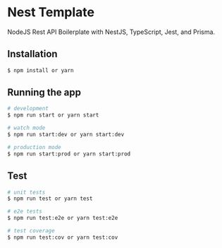 # Nest Template

NodeJS Rest API Boilerplate with NestJS, TypeScript, Jest, and Prisma.

## Installation

```bash
$ npm install or yarn
```

## Running the app

```bash
# development
$ npm run start or yarn start

# watch mode
$ npm run start:dev or yarn start:dev

# production mode
$ npm run start:prod or yarn start:prod
```

## Test

```bash
# unit tests
$ npm run test or yarn test

# e2e tests
$ npm run test:e2e or yarn test:e2e

# test coverage
$ npm run test:cov or yarn test:cov
```
